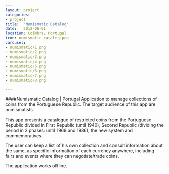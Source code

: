 ```yaml
---
layout: project
categories:
- project
title:  "Numismatic Catalog"
date:   2012-06-01
location: Coimbra, Portugal
icon: numismatic_catalog.png
carousel:
- numismatic/1.png
- numismatic/2.png
- numismatic/3.png
- numismatic/4.png
- numismatic/5.png
- numismatic/6.png
- numismatic/7.png
- numismatic/8.png

---
```

####Numismatic Catalog | Portugal
Application to manage collections of coins from the Portuguese Republic. The target audience of this app are numismatists.  

This app presents a catalogue of restricted coins from the Portuguese Republic divided in First Republic (until 1940), Second Republic (dividing the period in 2 phases: until 1969 and 1986), the new system and commemoratives.  

The user can keep a list of his own collection and consult information about the same, as specific information of each currency anywhere, including fairs and events where they can negotiate/trade coins.  

The application works offline.  
